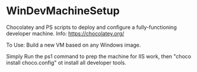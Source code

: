 # WinDevMachineSetup
Chocolatey and PS scripts to deploy and configure a fully-functioning developer machine.
Info: https://chocolatey.org/

To Use: Build a new VM based on any Windows image.

Simply Run the ps1 command to prep the machine for IIS work, then "choco install choco.config" ot install all developer tools. 
